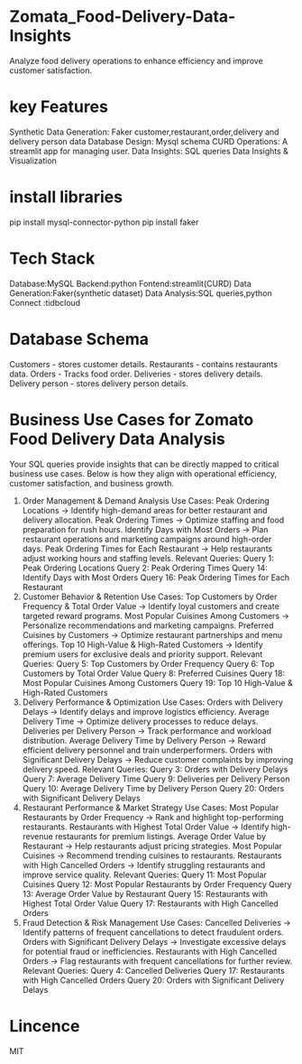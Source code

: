# Zomata_Food-Delivery-Data-Insights
Analyze food delivery operations to enhance efficiency and  improve customer satisfaction.
# key Features
Synthetic Data Generation:
Faker customer,restaurant,order,delivery and delivery person data
Database Design:
Mysql schema
CURD Operations:
A streamlit app for managing user.
Data Insights:
SQL queries 
Data Insights & Visualization
# install libraries
pip install mysql-connector-python
pip install faker
# Tech Stack
Database:MySQL
Backend:python
Fontend:streamlit(CURD)
Data Generation:Faker(synthetic dataset)
Data Analysis:SQL queries,python
Connect :tidbcloud
# Database Schema
Customers - stores customer details.
Restaurants - contains restaurants data.
Orders - Tracks food order.
Deliveries - stores delivery details.
Delivery person - stores delivery person details.
# Business Use Cases for Zomato Food Delivery Data Analysis
Your SQL queries provide insights that can be directly mapped to critical business use cases. Below is how they align with operational efficiency, customer satisfaction, and business growth.
1. Order Management & Demand Analysis
Use Cases:
Peak Ordering Locations → Identify high-demand areas for better restaurant and delivery allocation.
Peak Ordering Times → Optimize staffing and food preparation for rush hours.
Identify Days with Most Orders → Plan restaurant operations and marketing campaigns around high-order days.
Peak Ordering Times for Each Restaurant → Help restaurants adjust working hours and staffing levels.
Relevant Queries:
Query 1: Peak Ordering Locations
Query 2: Peak Ordering Times
Query 14: Identify Days with Most Orders
Query 16: Peak Ordering Times for Each Restaurant
2. Customer Behavior & Retention
Use Cases:
Top Customers by Order Frequency & Total Order Value → Identify loyal customers and create targeted reward programs.
Most Popular Cuisines Among Customers → Personalize recommendations and marketing campaigns.
Preferred Cuisines by Customers → Optimize restaurant partnerships and menu offerings.
Top 10 High-Value & High-Rated Customers → Identify premium users for exclusive deals and priority support.
Relevant Queries:
Query 5: Top Customers by Order Frequency
Query 6: Top Customers by Total Order Value
Query 8: Preferred Cuisines
Query 18: Most Popular Cuisines Among Customers
Query 19: Top 10 High-Value & High-Rated Customers
3. Delivery Performance & Optimization
Use Cases:
Orders with Delivery Delays → Identify delays and improve logistics efficiency.
Average Delivery Time → Optimize delivery processes to reduce delays.
Deliveries per Delivery Person → Track performance and workload distribution.
Average Delivery Time by Delivery Person → Reward efficient delivery personnel and train underperformers.
Orders with Significant Delivery Delays → Reduce customer complaints by improving delivery speed.
Relevant Queries:
Query 3: Orders with Delivery Delays
Query 7: Average Delivery Time
Query 9: Deliveries per Delivery Person
Query 10: Average Delivery Time by Delivery Person
Query 20: Orders with Significant Delivery Delays
4. Restaurant Performance & Market Strategy
Use Cases:
Most Popular Restaurants by Order Frequency → Rank and highlight top-performing restaurants.
Restaurants with Highest Total Order Value → Identify high-revenue restaurants for premium listings.
Average Order Value by Restaurant → Help restaurants adjust pricing strategies.
Most Popular Cuisines → Recommend trending cuisines to restaurants.
Restaurants with High Cancelled Orders → Identify struggling restaurants and improve service quality.
Relevant Queries:
Query 11: Most Popular Cuisines
Query 12: Most Popular Restaurants by Order Frequency
Query 13: Average Order Value by Restaurant
Query 15: Restaurants with Highest Total Order Value
Query 17: Restaurants with High Cancelled Orders
5. Fraud Detection & Risk Management
Use Cases:
Cancelled Deliveries → Identify patterns of frequent cancellations to detect fraudulent orders.
Orders with Significant Delivery Delays → Investigate excessive delays for potential fraud or inefficiencies.
Restaurants with High Cancelled Orders → Flag restaurants with frequent cancellations for further review.
Relevant Queries:
Query 4: Cancelled Deliveries
Query 17: Restaurants with High Cancelled Orders
Query 20: Orders with Significant Delivery Delays

# Lincence 
MIT
